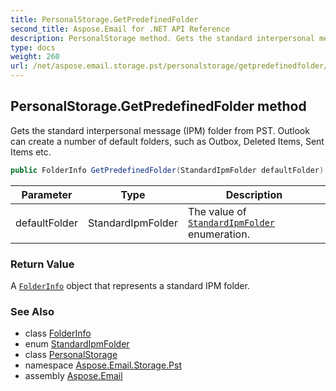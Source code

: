 ```yaml
---
title: PersonalStorage.GetPredefinedFolder
second_title: Aspose.Email for .NET API Reference
description: PersonalStorage method. Gets the standard interpersonal message IPM folder from PST. Outlook can create a number of default folders such as Outbox Deleted Items Sent Items etc
type: docs
weight: 260
url: /net/aspose.email.storage.pst/personalstorage/getpredefinedfolder/
---
```

## PersonalStorage.GetPredefinedFolder method

Gets the standard interpersonal message (IPM) folder from PST. Outlook can create a number of default folders, such as Outbox, Deleted Items, Sent Items etc.

```csharp
public FolderInfo GetPredefinedFolder(StandardIpmFolder defaultFolder)
```

| Parameter | Type | Description |
| --- | --- | --- |
| defaultFolder | StandardIpmFolder | The value of [`StandardIpmFolder`](../../standardipmfolder/) enumeration. |

### Return Value

A [`FolderInfo`](../../folderinfo/) object that represents a standard IPM folder.

### See Also

* class [FolderInfo](../../folderinfo/)
* enum [StandardIpmFolder](../../standardipmfolder/)
* class [PersonalStorage](../)
* namespace [Aspose.Email.Storage.Pst](../../personalstorage/)
* assembly [Aspose.Email](../../../)


